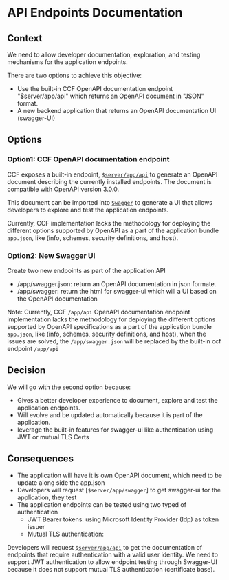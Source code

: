 # API Endpoints Documentation

## Context

We need to allow developer documentation, exploration, and testing mechanisms for the application endpoints.

There are two options to achieve this objective:

- Use the built-in CCF OpenAPI documentation endpoint "$server/app/api" which returns an OpenAPI document in "JSON" format.
- A new backend application that returns an OpenAPI documentation UI (swagger-UI)


## Options

### Option1: CCF OpenAPI documentation endpoint

CCF exposes a built-in endpoint, [`$server/app/api`](https://microsoft.github.io/CCF/main/use_apps/rpc_api.html#get--app-api) to generate an OpenAPI document describing the currently installed endpoints. The document is compatible with OpenAPI version 3.0.0.

This document can be imported into [`Swagger`](https://editor.swagger.io/) to generate a UI that allows developers to explore and test the application endpoints.

Currently, CCF implementation lacks the methodology for deploying the different options supported by OpenAPI as a part of the application bundle `app.json`, like (info, schemes, security definitions, and host).

### Option2: New Swagger UI

Create two new endpoints as part of the application API
 - /app/swagger.json: return an OpenAPI documentation in json formate.
 - /app/swagger: return the html for swagger-ui which will a UI based on the OpenAPI documentation

Note: Currently, CCF `/app/api` OpenAPI documentation endpoint implementation lacks the methodology for deploying the different options supported by OpenAPI specifications as a part of the application bundle `app.json`, like (info, schemes, security definitions, and host), when the issues are solved, the `/app/swagger.json` will be replaced by the built-in ccf endpoint `/app/api`

## Decision

We will go with the second option because:
- Gives a better developer experience to document, explore and test the application endpoints.
- Will evolve and be updated automatically because it is part of the application.
- leverage the built-in features for swagger-ui like authentication using JWT or mutual TLS Certs 

## Consequences

- The application will have it is own OpenAPI document, which need to be update along side the app.json
- Developers will request [`$server/app/swagger`] to get swagger-ui for the application, they test
- The application endpoints can be tested using two typed of authentication
    - JWT Bearer tokens: using Microsoft Identity Provider (Idp) as token issuer
    - Mutual TLS authentication:

Developers will request [`$server/app/api`](https://microsoft.github.io/CCF/main/use_apps/rpc_api.html#get--app-api) to get the documentation of endpoints that require authentication with a valid user identity.
We need to support JWT authentication to allow endpoint testing through Swagger-UI because it does not support mutual TLS authentication (certificate base).
